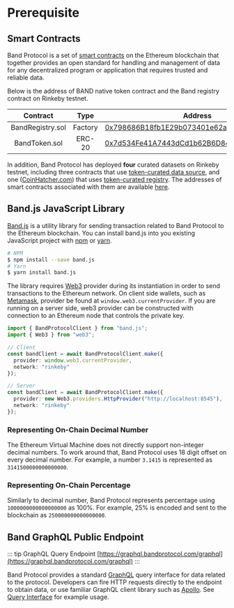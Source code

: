 # Prerequisite

## Smart Contracts

Band Protocol is a set of [smart contracts](https://github.com/bandprotocol/contracts) on the Ethereum blockchain that together provides an open standard for handling and management of data for any decentralized program or application that requires trusted and reliable data.

Below is the address of BAND native token contract and the Band registry contract on Rinkeby testnet.

|     Contract     |  Type   |                                                            Address                                                            |
| :--------------: | :-----: | :---------------------------------------------------------------------------------------------------------------------------: |
| BandRegistry.sol | Factory | [0x798686B18fb1E29b073401e62a5aFB8b145bD5C8](https://rinkeby.etherscan.io/address/0x798686B18fb1E29b073401e62a5aFB8b145bD5C8) |
|  BandToken.sol   | ERC-20  | [0x7d534Fe41A7443dCd1b62B6D843A07487f4cc4a4](https://rinkeby.etherscan.io/address/0x7d534Fe41A7443dCd1b62B6D843A07487f4cc4a4) |

In addition, Band Protocol has deployed **four** curated datasets on Rinkeby testnet, including three contracts that use [token-curated data source](/docs/tcd.md), and one ([CoinHatcher.com](https://coinhatcher.com)) that uses [token-curated registry](/docs/tcr.md). The addresses of smart contracts associated with them are available [here](/docs/data-query.html#on-chain-query-via-smart-contracts).

## Band.js JavaScript Library

[Band.js](https://github.com/bandprotocol/band.js) is a utility library for sending transaction related to Band Protocol to the Ethereum blockchain. You can install band.js into you existing JavaScript project with [npm](https://npmjs.com) or [yarn](https://yarnpkg.com).

```bash
# NPM
$ npm install --save band.js
# Yarn
$ yarn install band.js
```

The library requires [Web3](https://web3js.readthedocs.io/en/1.0/web3.html) provider during its instantiation in order to send transactions to the Ethereum network. On client side wallets, such as [Metamask](https://metamask.io), provider be found at `window.web3.currentProvider`. If you are running on a server side, web3 provider can be constructed with connection to an Ethereum node that controls the private key.

```typescript
import { BandProtocolClient } from "band.js";
import { Web3 } from "web3";

// Client
const bandClient = await BandProtocolClient.make({
  provider: window.web3.currentProvider,
  network: "rinkeby"
});

// Server
const bandClient = await BandProtocolClient.make({
  provider: new Web3.providers.HttpProvider("http://localhost:8545"),
  network: "rinkeby"
});
```

### Representing On-Chain Decimal Number

The Ethereum Virtual Machine does not directly support non-integer decimal numbers. To work around that, Band Protocol uses 18 digit offset on every decimal number. For example, a number `3.1415` is represented as `3141500000000000000`.

### Representing On-Chain Percentage

Similarly to decimal number, Band Protocol represents percentage using `1000000000000000000` as 100%. For example, 25% is encoded and sent to the blockchain as `250000000000000000`.

## Band GraphQL Public Endpoint

::: tip GraphQL Query Endpoint
[https://graphql.bandprotocol.com/graphql](https://graphql.bandprotocol.com/graphql)
:::

Band Protocol provides a standard [GraphQL](https://graphql.org/) query interface for data related to the protocol. Developers can fire HTTP requests directly to the endpoint to obtain data, or use familiar GraphQL client library such as [Apollo](https://apollographql.com/). See [Query Interface](/docs/data-query.md) for example usage.

<!-- ```bash
# Get name and address of all communities
$ curl \
  -X POST \
  -H "Content-Type: application/json" \
  --data '{ "query": "{ allCommunities { nodes { name address } } }" }' \
  https://graphql.rinkeby.bandprotocol.com/graphql
```

Alternatively, GraphQL queries can be issued directly from band.js.

```typescript
import { Utils } from "band.js";

const data = await Utils.graphqlRequest(`{
  allCommunities {
    nodes {
      name
      address
    }
  }
}`);
``` -->

<!-- Note that service like

Graphical query interface (powered by [GraphiQL](https://github.com/graphql/graphiql)) is also available at [https://graphql.bandprotocol.com/graphiql](https://graphql.bandprotocol.com/graphiql) -->
